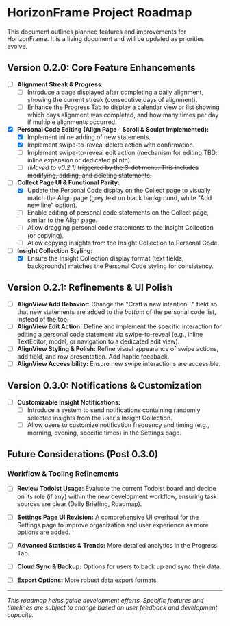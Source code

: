 # HorizonFrame Project Roadmap

This document outlines planned features and improvements for HorizonFrame. It is a living document and will be updated as priorities evolve.

## Version 0.2.0: Core Feature Enhancements

- [ ] **Alignment Streak & Progress:**
    - [ ] Introduce a page displayed after completing a daily alignment, showing the current streak (consecutive days of alignment).
    - [ ] Enhance the Progress Tab to display a calendar view or list showing which days alignment was completed, and how many times per day if multiple alignments occurred.
- [x] **Personal Code Editing (Align Page - Scroll & Sculpt Implemented):**
    - [x] Implement inline adding of new statements.
    - [x] Implement swipe-to-reveal delete action with confirmation.
    - [ ] Implement swipe-to-reveal edit action (mechanism for editing TBD: inline expansion or dedicated plinth).
    - [ ] _(Moved to v0.2.1)_ ~~triggered by the 3-dot menu. This includes modifying, adding, and deleting statements.~~
- [ ] **Collect Page UI & Functional Parity:**
    - [x] Update the Personal Code display on the Collect page to visually match the Align page (grey text on black background, white "Add new line" option).
    - [ ] Enable editing of personal code statements on the Collect page, similar to the Align page.
    - [ ] Allow dragging personal code statements to the Insight Collection (or copying).
    - [ ] Allow copying insights from the Insight Collection to Personal Code.
- [ ] **Insight Collection Styling:**
    - [x] Ensure the Insight Collection display format (text fields, backgrounds) matches the Personal Code styling for consistency.

## Version 0.2.1: Refinements & UI Polish

- [ ] **AlignView Add Behavior:** Change the "Craft a new intention..." field so that new statements are added to the *bottom* of the personal code list, instead of the top.
- [ ] **AlignView Edit Action:** Define and implement the specific interaction for editing a personal code statement via swipe-to-reveal (e.g., inline TextEditor, modal, or navigation to a dedicated edit view).
- [ ] **AlignView Styling & Polish:** Refine visual appearance of swipe actions, add field, and row presentation. Add haptic feedback.
- [ ] **AlignView Accessibility:** Ensure new swipe interactions are accessible.

## Version 0.3.0: Notifications & Customization

- [ ] **Customizable Insight Notifications:**
    - [ ] Introduce a system to send notifications containing randomly selected insights from the user's Insight Collection.
    - [ ] Allow users to customize notification frequency and timing (e.g., morning, evening, specific times) in the Settings page.

## Future Considerations (Post 0.3.0)

### Workflow & Tooling Refinements
- [ ] **Review Todoist Usage:** Evaluate the current Todoist board and decide on its role (if any) within the new development workflow, ensuring task sources are clear (Daily Briefing, Roadmap).

- [ ] **Settings Page UI Revision:** A comprehensive UI overhaul for the Settings page to improve organization and user experience as more options are added.
- [ ] **Advanced Statistics & Trends:** More detailed analytics in the Progress Tab.
- [ ] **Cloud Sync & Backup:** Options for users to back up and sync their data.
- [ ] **Export Options:** More robust data export formats.

---

*This roadmap helps guide development efforts. Specific features and timelines are subject to change based on user feedback and development capacity.*
